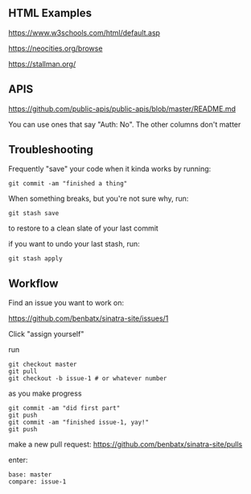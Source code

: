 HTML Examples
-------------

https://www.w3schools.com/html/default.asp

https://neocities.org/browse

https://stallman.org/

APIS
----

https://github.com/public-apis/public-apis/blob/master/README.md

You can use ones that say "Auth: No". The other columns don't matter

Troubleshooting
---------------

Frequently "save" your code when it kinda works by running:
```
git commit -am "finished a thing"
```

When something breaks, but you're not sure why, run:
```
git stash save
```
to restore to a clean slate of your last commit

if you want to undo your last stash, run:
```
git stash apply
```

Workflow
--------

Find an issue you want to work on:

https://github.com/benbatx/sinatra-site/issues/1

Click "assign yourself"

run
```
git checkout master
git pull
git checkout -b issue-1 # or whatever number
```

as you make progress
```
git commit -am "did first part"
git push
git commit -am "finished issue-1, yay!"
git push
```

make a new pull request:
https://github.com/benbatx/sinatra-site/pulls

enter:
```
base: master
compare: issue-1
```
